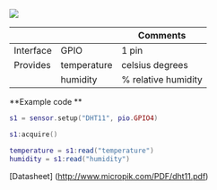 ![](http://whitecatboard.org/git/dht11.jpg)

|              |             | Comments                   |
|--------------|-------------|----------------------------|
| Interface    | GPIO        | 1 pin                      |
| Provides     | temperature | celsius degrees            |
|              | humidity    | % relative humidity        |

**Example code **

```lua
s1 = sensor.setup("DHT11", pio.GPIO4)

s1:acquire()

temperature = s1:read("temperature")
humidity = s1:read("humidity")
```

[Datasheet] (http://www.micropik.com/PDF/dht11.pdf)